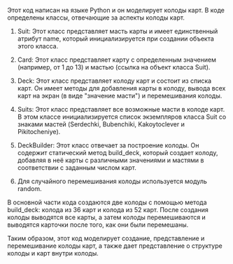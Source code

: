 Этот код написан на языке Python и он моделирует колоды карт. В коде определены классы, отвечающие за аспекты колоды карт.

1. Suit: Этот класс представляет масть карты и имеет единственный атрибут name, который инициализируется при создании объекта этого класса.

2. Card: Этот класс представляет карту с определенным значением (например, от 1 до 13) и мастью (ссылка на объект класса Suit).

3. Deck: Этот класс представляет колоду карт и состоит из списка карт. Он имеет методы для добавления карты в колоду, вывода всех карт на экран (в виде "значение масти") и перемешивания колоды.

4. Suits: Этот класс представляет все возможные масти в колоде карт. В этом классе инициализируется список экземпляров класса Suit со знаками мастей (Serdechki, Bubenchiki, Kakoytoclever и Pikitocheniye).

5. DeckBuilder: Этот класс отвечает за построение колоды. Он содержит статический метод build_deck, который создает колоду, добавляя в неё карты с различными значениями и мастями в соответствии с заданным числом карт.

6. Для случайного перемешивания колоды используется модуль random.

В основной части кода создаются две колоды с помощью метода build_deck: колода из 36 карт и колода из 52 карт. После создания колоды выводятся все карты, а затем колоды перемешиваются и выводятся карточки после того, как они были перемешаны.

Таким образом, этот код моделирует создание, представление и перемешивание колоды карт, а также дает представление о структуре колоды и карт внутри колоды.
